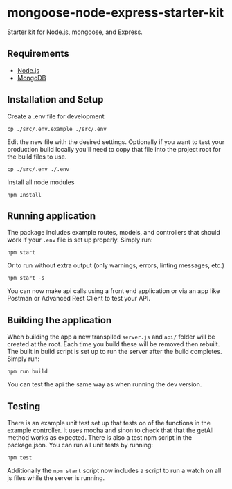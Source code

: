 # mongoose-node-express-starter-kit
Starter kit for Node.js, mongoose, and Express.

## Requirements
* [Node.js](https://nodejs.org/)
* [MongoDB](https://www.mongodb.com/)

## Installation and Setup
Create a .env file for development

    cp ./src/.env.example ./src/.env

Edit the new file with the desired settings. Optionally if you want to test your production build locally you'll need to copy that file into the project root for the build files to use.

    cp ./src/.env ./.env

Install all node modules

    npm Install

## Running application
The package includes example routes, models, and controllers that should work if your `.env` file is set up properly. Simply run:

    npm start

Or to run without extra output (only warnings, errors, linting messages, etc.)

    npm start -s

You can now make api calls using a front end application or via an app like Postman or Advanced Rest Client to test your API.

## Building the application
When building the app a new transpiled `server.js` and `api/` folder will be created at the root. Each time you build these will be removed then rebuilt. The built in build script is set up to run the server after the build completes. Simply run:

    npm run build

You can test the api the same way as when running the dev version.

## Testing
There is an example unit test set up that tests on of the functions in the example controller. It uses mocha and sinon to check that that the getAll method works as expected. There is also a test npm script in the package.json. You can run all unit tests by running:

    npm test

Additionally the `npm start` script now includes a script to run a watch on all js files while the server is running.
